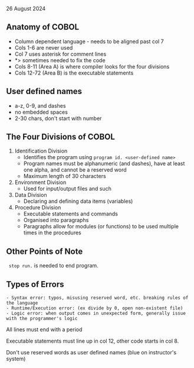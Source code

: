26 August 2024

## Anatomy of COBOL

- Column dependent language - needs to be aligned past col 7
- Cols 1-6 are never used
- Col 7 uses asterisk for comment lines
- *> sometimes needed to fix the code
- Cols 8-11 (Area A) is where compiler looks for the four divisions
- Cols 12-72 (Area B) is the executable statements

## User defined names
- a-z, 0-9, and dashes
- no embedded spaces
- 2-30 chars, don't start with number

## The Four Divisions of COBOL

1. Identification Division
    - Identifies the program using ``program id. <user-defined name>``
    - Program names must be alphanumeric (and dashes), have at least one alpha, and cannot be a reserved word
    - Maximum length of 30 characters
2. Environment Division
    - Used for input/output files and such
3. Data Division
    - Declaring and defining data items (variables)
4. Procedure Division
    - Executable statements and commands
    - Organised into paragraphs
    - Paragraphs allow for modules (or functions) to be used multiple times in the procedures

## Other Points of Note
`` stop run.`` is needed to end program.

## Types of Errors
    - Syntax error: typos, misusing reserved word, etc. breaking rules of the language
    - Runtime/Execution error: (ex divide by 0, open non-existent file)
    - Logic error: when output comes in unexpected form, generally issue with the programmer's logic

All lines must end with a period

Executable statements must line up in col 12, other code starts in col 8.

Don't use reserved words as user defined names (blue on instructor's system)
